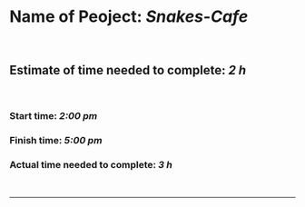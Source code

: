 # Name of Peoject: ***Snakes-Cafe***

<br>

## Estimate of time needed to complete: ***2 h***

<br>

### Start time: ***2:00 pm***

### Finish time: ***5:00 pm***

### Actual time needed to complete: ***3 h***



<br>
<hr>
